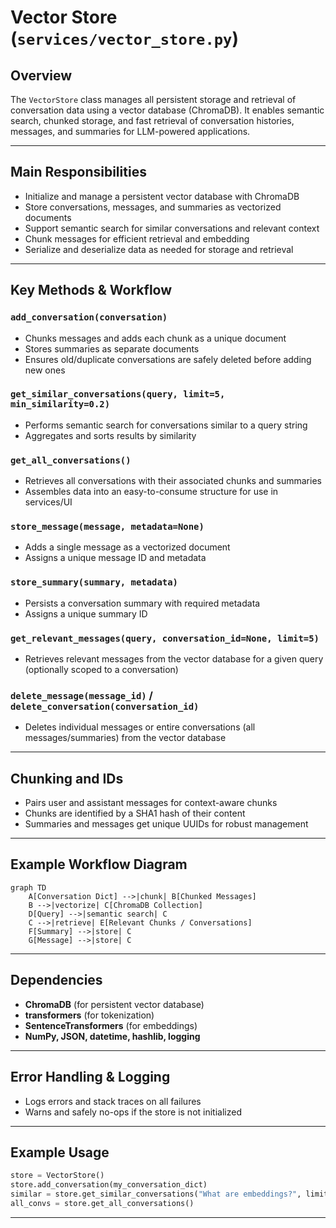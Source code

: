 # Vector Store (`services/vector_store.py`)

## Overview

The `VectorStore` class manages all persistent storage and retrieval of conversation data using a vector database (ChromaDB). It enables semantic search, chunked storage, and fast retrieval of conversation histories, messages, and summaries for LLM-powered applications.

---

## Main Responsibilities
- Initialize and manage a persistent vector database with ChromaDB
- Store conversations, messages, and summaries as vectorized documents
- Support semantic search for similar conversations and relevant context
- Chunk messages for efficient retrieval and embedding
- Serialize and deserialize data as needed for storage and retrieval

---

## Key Methods & Workflow

### `add_conversation(conversation)`
- Chunks messages and adds each chunk as a unique document
- Stores summaries as separate documents
- Ensures old/duplicate conversations are safely deleted before adding new ones

### `get_similar_conversations(query, limit=5, min_similarity=0.2)`
- Performs semantic search for conversations similar to a query string
- Aggregates and sorts results by similarity

### `get_all_conversations()`
- Retrieves all conversations with their associated chunks and summaries
- Assembles data into an easy-to-consume structure for use in services/UI

### `store_message(message, metadata=None)`
- Adds a single message as a vectorized document
- Assigns a unique message ID and metadata

### `store_summary(summary, metadata)`
- Persists a conversation summary with required metadata
- Assigns a unique summary ID

### `get_relevant_messages(query, conversation_id=None, limit=5)`
- Retrieves relevant messages from the vector database for a given query (optionally scoped to a conversation)

### `delete_message(message_id)` / `delete_conversation(conversation_id)`
- Deletes individual messages or entire conversations (all messages/summaries) from the vector database

---

## Chunking and IDs
- Pairs user and assistant messages for context-aware chunks
- Chunks are identified by a SHA1 hash of their content
- Summaries and messages get unique UUIDs for robust management

---

## Example Workflow Diagram

```mermaid
graph TD
    A[Conversation Dict] -->|chunk| B[Chunked Messages]
    B -->|vectorize| C[ChromaDB Collection]
    D[Query] -->|semantic search| C
    C -->|retrieve| E[Relevant Chunks / Conversations]
    F[Summary] -->|store| C
    G[Message] -->|store| C
```

---

## Dependencies
- **ChromaDB** (for persistent vector database)
- **transformers** (for tokenization)
- **SentenceTransformers** (for embeddings)
- **NumPy, JSON, datetime, hashlib, logging**

---

## Error Handling & Logging
- Logs errors and stack traces on all failures
- Warns and safely no-ops if the store is not initialized

---

## Example Usage

```python
store = VectorStore()
store.add_conversation(my_conversation_dict)
similar = store.get_similar_conversations("What are embeddings?", limit=3)
all_convs = store.get_all_conversations()
```

---

